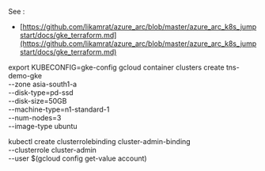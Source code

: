 See :
- [https://github.com/likamrat/azure_arc/blob/master/azure_arc_k8s_jumpstart/docs/gke_terraform.md](https://github.com/likamrat/azure_arc/blob/master/azure_arc_k8s_jumpstart/docs/gke_terraform.md)

export KUBECONFIG=gke-config
gcloud container clusters create tns-demo-gke \
    --zone asia-south1-a \
    --disk-type=pd-ssd \
    --disk-size=50GB \
    --machine-type=n1-standard-1 \
    --num-nodes=3 \
    --image-type ubuntu

kubectl create clusterrolebinding cluster-admin-binding \
  --clusterrole cluster-admin \
  --user $(gcloud config get-value account)